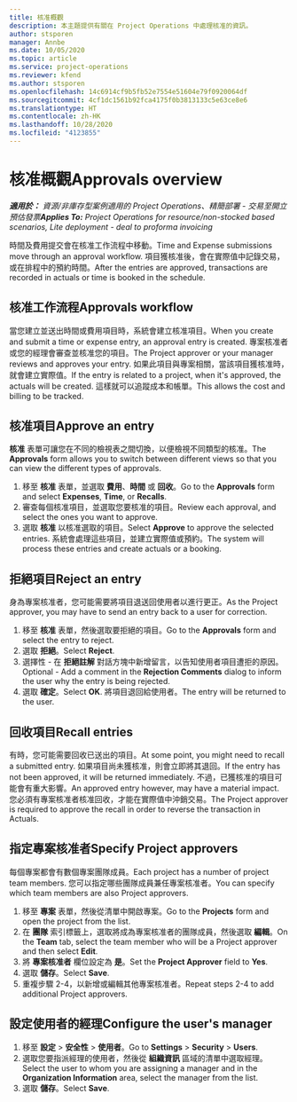 ```yaml
---
title: 核准概觀
description: 本主題提供有關在 Project Operations 中處理核准的資訊。
author: stsporen
manager: Annbe
ms.date: 10/05/2020
ms.topic: article
ms.service: project-operations
ms.reviewer: kfend
ms.author: stsporen
ms.openlocfilehash: 14c6914cf9b5fb52e7554e51604e79f0920064df
ms.sourcegitcommit: 4cf1dc1561b92fca4175f0b3813133c5e63ce8e6
ms.translationtype: HT
ms.contentlocale: zh-HK
ms.lasthandoff: 10/28/2020
ms.locfileid: "4123855"
---
```

# <a name="approvals-overview"></a><span data-ttu-id="4a645-103">核准概觀</span><span class="sxs-lookup"><span data-stu-id="4a645-103">Approvals overview</span></span>

<span data-ttu-id="4a645-104">_**適用於：** 資源/非庫存型案例適用的 Project Operations、精簡部署 - 交易至開立預估發票_</span><span class="sxs-lookup"><span data-stu-id="4a645-104">_**Applies To:** Project Operations for resource/non-stocked based scenarios, Lite deployment - deal to proforma invoicing_</span></span>

<span data-ttu-id="4a645-105">時間及費用提交會在核准工作流程中移動。</span><span class="sxs-lookup"><span data-stu-id="4a645-105">Time and Expense submissions move through an approval workflow.</span></span> <span data-ttu-id="4a645-106">項目獲核准後，會在實際值中記錄交易，或在排程中的預約時間。</span><span class="sxs-lookup"><span data-stu-id="4a645-106">After the entries are approved, transactions are recorded in actuals or time is booked in the schedule.</span></span>

## <a name="approvals-workflow"></a><span data-ttu-id="4a645-107">核准工作流程</span><span class="sxs-lookup"><span data-stu-id="4a645-107">Approvals workflow</span></span>
<span data-ttu-id="4a645-108">當您建立並送出時間或費用項目時，系統會建立核准項目。</span><span class="sxs-lookup"><span data-stu-id="4a645-108">When you create and submit a time or expense entry, an approval entry is created.</span></span> <span data-ttu-id="4a645-109">專案核准者或您的經理會審查並核准您的項目。</span><span class="sxs-lookup"><span data-stu-id="4a645-109">The Project approver or your manager reviews and approves your entry.</span></span> <span data-ttu-id="4a645-110">如果此項目與專案相關，當該項目獲核准時，就會建立實際值。</span><span class="sxs-lookup"><span data-stu-id="4a645-110">If the entry is related to a project, when it's approved, the actuals will be created.</span></span> <span data-ttu-id="4a645-111">這樣就可以追蹤成本和帳單。</span><span class="sxs-lookup"><span data-stu-id="4a645-111">This allows the cost and billing to be tracked.</span></span> 

## <a name="approve-an-entry"></a><span data-ttu-id="4a645-112">核准項目</span><span class="sxs-lookup"><span data-stu-id="4a645-112">Approve an entry</span></span>
<span data-ttu-id="4a645-113">**核准** 表單可讓您在不同的檢視表之間切換，以便檢視不同類型的核准。</span><span class="sxs-lookup"><span data-stu-id="4a645-113">The **Approvals** form allows you to switch between different views so that you can view the different types of approvals.</span></span>
  
1. <span data-ttu-id="4a645-114">移至 **核准** 表單，並選取 **費用**、**時間** 或 **回收**。</span><span class="sxs-lookup"><span data-stu-id="4a645-114">Go to the **Approvals** form and select **Expenses**, **Time**, or **Recalls**.</span></span>
2. <span data-ttu-id="4a645-115">審查每個核准項目，並選取您要核准的項目。</span><span class="sxs-lookup"><span data-stu-id="4a645-115">Review each approval, and select the ones you want to approve.</span></span>
3. <span data-ttu-id="4a645-116">選取 **核准** 以核准選取的項目。</span><span class="sxs-lookup"><span data-stu-id="4a645-116">Select **Approve** to approve the selected entries.</span></span>
<span data-ttu-id="4a645-117">系統會處理這些項目，並建立實際值或預約。</span><span class="sxs-lookup"><span data-stu-id="4a645-117">The system will process these entries and create actuals or a booking.</span></span>

## <a name="reject-an-entry"></a><span data-ttu-id="4a645-118">拒絕項目</span><span class="sxs-lookup"><span data-stu-id="4a645-118">Reject an entry</span></span>
<span data-ttu-id="4a645-119">身為專案核准者，您可能需要將項目退送回使用者以進行更正。</span><span class="sxs-lookup"><span data-stu-id="4a645-119">As the Project approver, you may have to send an entry back to a user for correction.</span></span>
  
1. <span data-ttu-id="4a645-120">移至 **核准** 表單，然後選取要拒絕的項目。</span><span class="sxs-lookup"><span data-stu-id="4a645-120">Go to the **Approvals** form and select the entry to reject.</span></span> 
2. <span data-ttu-id="4a645-121">選取 **拒絕**。</span><span class="sxs-lookup"><span data-stu-id="4a645-121">Select **Reject**.</span></span>
3. <span data-ttu-id="4a645-122">選擇性 - 在 **拒絕註解** 對話方塊中新增留言，以告知使用者項目遭拒的原因。</span><span class="sxs-lookup"><span data-stu-id="4a645-122">Optional - Add a comment in the **Rejection Comments** dialog to inform the user why the entry is being rejected.</span></span>
4. <span data-ttu-id="4a645-123">選取 **確定**。</span><span class="sxs-lookup"><span data-stu-id="4a645-123">Select **OK**.</span></span> <span data-ttu-id="4a645-124">將項目退回給使用者。</span><span class="sxs-lookup"><span data-stu-id="4a645-124">The entry will be returned to the user.</span></span>
  
## <a name="recall-entries"></a><span data-ttu-id="4a645-125">回收項目</span><span class="sxs-lookup"><span data-stu-id="4a645-125">Recall entries</span></span>
<span data-ttu-id="4a645-126">有時，您可能需要回收已送出的項目。</span><span class="sxs-lookup"><span data-stu-id="4a645-126">At some point, you might need to recall a submitted entry.</span></span> <span data-ttu-id="4a645-127">如果項目尚未獲核准，則會立即將其退回。</span><span class="sxs-lookup"><span data-stu-id="4a645-127">If the entry has not been approved, it will be returned immediately.</span></span> <span data-ttu-id="4a645-128">不過，已獲核准的項目可能會有重大影響。</span><span class="sxs-lookup"><span data-stu-id="4a645-128">An approved entry however, may have a material impact.</span></span> <span data-ttu-id="4a645-129">您必須有專案核准者核准回收，才能在實際值中沖銷交易。</span><span class="sxs-lookup"><span data-stu-id="4a645-129">The Project approver is required to approve the recall in order to reverse the transaction in Actuals.</span></span>

## <a name="specify-project-approvers"></a><span data-ttu-id="4a645-130">指定專案核准者</span><span class="sxs-lookup"><span data-stu-id="4a645-130">Specify Project approvers</span></span>
<span data-ttu-id="4a645-131">每個專案都會有數個專案團隊成員。</span><span class="sxs-lookup"><span data-stu-id="4a645-131">Each project has a number of project team members.</span></span> <span data-ttu-id="4a645-132">您可以指定哪些團隊成員兼任專案核准者。</span><span class="sxs-lookup"><span data-stu-id="4a645-132">You can specify which team members are also Project approvers.</span></span>

1. <span data-ttu-id="4a645-133">移至 **專案** 表單，然後從清單中開啟專案。</span><span class="sxs-lookup"><span data-stu-id="4a645-133">Go to the **Projects** form and open the project from the list.</span></span>
2. <span data-ttu-id="4a645-134">在 **團隊** 索引標籤上，選取將成為專案核准者的團隊成員，然後選取 **編輯**。</span><span class="sxs-lookup"><span data-stu-id="4a645-134">On the **Team** tab, select the team member who will be a Project approver and then select **Edit**.</span></span>
3. <span data-ttu-id="4a645-135">將 **專案核准者** 欄位設定為 **是**。</span><span class="sxs-lookup"><span data-stu-id="4a645-135">Set the **Project Approver** field to **Yes**.</span></span>
4. <span data-ttu-id="4a645-136">選取 **儲存**。</span><span class="sxs-lookup"><span data-stu-id="4a645-136">Select **Save**.</span></span>
5. <span data-ttu-id="4a645-137">重複步驟 2-4，以新增或編輯其他專案核准者。</span><span class="sxs-lookup"><span data-stu-id="4a645-137">Repeat steps 2-4 to add additional Project approvers.</span></span>

## <a name="configure-the-users-manager"></a><span data-ttu-id="4a645-138">設定使用者的經理</span><span class="sxs-lookup"><span data-stu-id="4a645-138">Configure the user's manager</span></span>

1. <span data-ttu-id="4a645-139">移至 **設定** > **安全性** > **使用者**。</span><span class="sxs-lookup"><span data-stu-id="4a645-139">Go to **Settings** > **Security** > **Users**.</span></span>
2. <span data-ttu-id="4a645-140">選取您要指派經理的使用者，然後從 **組織資訊** 區域的清單中選取經理。</span><span class="sxs-lookup"><span data-stu-id="4a645-140">Select the user to whom you are assigning a manager and in the **Organization Information** area, select the manager from the list.</span></span> 
3. <span data-ttu-id="4a645-141">選取 **儲存**。</span><span class="sxs-lookup"><span data-stu-id="4a645-141">Select **Save**.</span></span>


